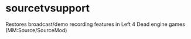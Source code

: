 # sourcetvsupport
Restores broadcast/demo recording features in Left 4 Dead engine games (MM:Source/SourceMod)

